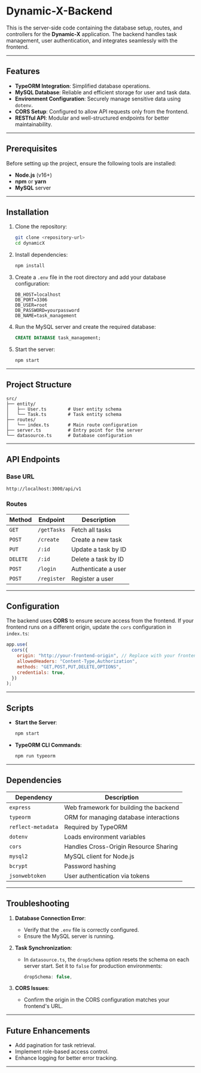 # Dynamic-X-Backend

This is the server-side code containing the database setup, routes, and controllers for the **Dynamic-X** application. The backend handles task management, user authentication, and integrates seamlessly with the frontend.

---

## Features

- **TypeORM Integration**: Simplified database operations.
- **MySQL Database**: Reliable and efficient storage for user and task data.
- **Environment Configuration**: Securely manage sensitive data using `dotenv`.
- **CORS Setup**: Configured to allow API requests only from the frontend.
- **RESTful API**: Modular and well-structured endpoints for better maintainability.

---

## Prerequisites

Before setting up the project, ensure the following tools are installed:

- **Node.js** (v16+)
- **npm** or **yarn**
- **MySQL** server

---

## Installation

1. Clone the repository:

   ```bash
   git clone <repository-url>
   cd dynamicX
   ```

2. Install dependencies:

   ```bash
   npm install
   ```

3. Create a `.env` file in the root directory and add your database configuration:

   ```env
   DB_HOST=localhost
   DB_PORT=3306
   DB_USER=root
   DB_PASSWORD=yourpassword
   DB_NAME=task_management
   ```

4. Run the MySQL server and create the required database:

   ```sql
   CREATE DATABASE task_management;
   ```

5. Start the server:
   ```bash
   npm start
   ```

---

## Project Structure

```
src/
├── entity/
│   ├── User.ts        # User entity schema
│   └── Task.ts        # Task entity schema
├── routes/
│   └── index.ts       # Main route configuration
├── server.ts          # Entry point for the server
└── datasource.ts      # Database configuration
```

---

## API Endpoints

### Base URL

```
http://localhost:3000/api/v1
```

### Routes

| Method   | Endpoint    | Description         |
| -------- | ----------- | ------------------- |
| `GET`    | `/getTasks` | Fetch all tasks     |
| `POST`   | `/create`   | Create a new task   |
| `PUT`    | `/:id`      | Update a task by ID |
| `DELETE` | `/:id`      | Delete a task by ID |
| `POST`   | `/login`    | Authenticate a user |
| `POST`   | `/register` | Register a user     |

---

## Configuration

The backend uses **CORS** to ensure secure access from the frontend. If your frontend runs on a different origin, update the `cors` configuration in `index.ts`:

```javascript
app.use(
  cors({
    origin: "http://your-frontend-origin", // Replace with your frontend's URL
    allowedHeaders: "Content-Type,Authorization",
    methods: "GET,POST,PUT,DELETE,OPTIONS",
    credentials: true,
  })
);
```

---

## Scripts

- **Start the Server**:

  ```bash
  npm start
  ```

- **TypeORM CLI Commands**:
  ```bash
  npm run typeorm
  ```

---

## Dependencies

| Dependency         | Description                            |
| ------------------ | -------------------------------------- |
| `express`          | Web framework for building the backend |
| `typeorm`          | ORM for managing database interactions |
| `reflect-metadata` | Required by TypeORM                    |
| `dotenv`           | Loads environment variables            |
| `cors`             | Handles Cross-Origin Resource Sharing  |
| `mysql2`           | MySQL client for Node.js               |
| `bcrypt`           | Password hashing                       |
| `jsonwebtoken`     | User authentication via tokens         |

---

## Troubleshooting

1. **Database Connection Error**:

   - Verify that the `.env` file is correctly configured.
   - Ensure the MySQL server is running.

2. **Task Synchronization**:

   - In `datasource.ts`, the `dropSchema` option resets the schema on each server start. Set it to `false` for production environments:
     ```javascript
     dropSchema: false,
     ```

3. **CORS Issues**:
   - Confirm the origin in the CORS configuration matches your frontend's URL.

---

## Future Enhancements

- Add pagination for task retrieval.
- Implement role-based access control.
- Enhance logging for better error tracking.

---
 
